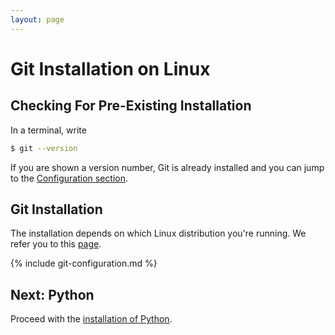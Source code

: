 ```yaml
---
layout: page
---
```


# Git Installation on Linux

## Checking For Pre-Existing Installation

In a terminal, write

```bash
$ git --version
```

If you are shown a version number, Git is already installed and you can jump to the [Configuration section](#configuration).

## Git Installation

The installation depends on which Linux distribution you're running.
We refer you to this [page](https://git-scm.com/download/linux).

{% include git-configuration.md %}

## Next: Python

Proceed with the [installation of Python](python-linux.md).
